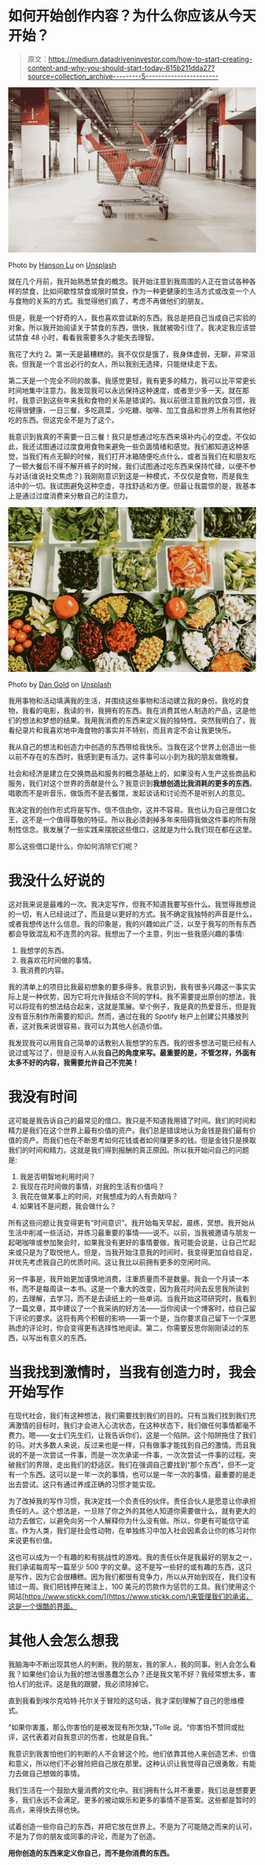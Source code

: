# 如何开始创作内容？为什么你应该从今天开始？

> 原文：<https://medium.datadriveninvestor.com/how-to-start-creating-content-and-why-you-should-start-today-615b211dda27?source=collection_archive---------5----------------------->

![](img/c3596bc1cb12d911ec88e222883d05d4.png)

Photo by [Hanson Lu](https://unsplash.com/@hansonluu?utm_source=medium&utm_medium=referral) on [Unsplash](https://unsplash.com?utm_source=medium&utm_medium=referral)

就在几个月前，我开始熟悉禁食的概念。我开始注意到我周围的人正在尝试各种各样的禁食，比如间歇性禁食或限时禁食，作为一种更健康的生活方式或改变一个人与食物的关系的方式。我觉得他们疯了，考虑不再做他们的朋友。

但是，我是一个好奇的人，我也喜欢尝试新的东西。我总是把自己当成自己实验的对象。所以我开始阅读关于禁食的东西，很快，我就被吸引住了。我决定我应该尝试禁食 48 小时，看看我需要多久才能失去理智。

我花了大约 2。第一天是最糟糕的。我不仅仅是饿了，我身体虚弱，无聊，非常沮丧。但我是一个言出必行的女人，所以我别无选择，只能继续走下去。

第二天是一个完全不同的故事。我感觉更轻，我有更多的精力，我可以比平常更长时间地集中注意力。我发现我可以永远保持这种速度，或者至少多一天。就在那时，我意识到这些年来我和食物的关系是错误的。我以前很注意我的饮食习惯，我吃得很健康，一日三餐，多吃蔬菜，少吃糖、咖啡、加工食品和世界上所有其他好吃的东西。但这完全不是为了这个。

我意识到我真的不需要一日三餐！我只是想通过吃东西来填补内心的空虚。不仅如此，我还试图通过过度食用食物来避免一些负面情绪和感觉。我们都知道这种感觉，当我们有点无聊的时候，我们打开冰箱随便吃点什么，或者当我们在和朋友吃了一顿大餐后不得不解开裤子的时候，我们试图通过吃东西来保持忙碌，以便不参与对话(谁说社交焦虑？).我刚刚意识到这是一种模式，不仅仅是食物，而是我生活中的一切。我试图避免这种空虚，寻找舒适和方便。但最让我震惊的是，我基本上是通过过度消费来分散自己的注意力。

![](img/342f0d4558ce7469f3cc45175b6cf13f.png)

Photo by [Dan Gold](https://unsplash.com/@danielcgold?utm_source=medium&utm_medium=referral) on [Unsplash](https://unsplash.com?utm_source=medium&utm_medium=referral)

我用事物和活动填满我的生活，并围绕这些事物和活动建立我的身份。我吃的食物，我看的电影，我读的书，我拥有的东西。我在消费其他人制造的产品，这是他们的想法和梦想的结果。我用我消费的东西来定义我的独特性。突然我明白了，我看纪录片和我喜欢地中海食物的事实并不特别，而且肯定不会让我更快乐。

我从自己的想法和创造力中创造的东西带给我快乐。当我在这个世界上创造出一些以前不存在的东西时，我感到更有活力。这件事可以小到为我的朋友做晚餐。

社会和经济是建立在交换商品和服务的概念基础上的，如果没有人生产这些商品和服务，我们对这个世界的贡献是什么？我意识到**我想创造比我消耗的更多的东西**。唱歌而不是听音乐，做饭而不是去餐馆，发起谈话和讨论而不是听别人的意见。

我决定我的创作形式将是写作。信不信由你，这并不容易。我也认为自己是借口女王，这不是一个值得尊敬的特征。所以我必须剥掉多年来阻碍我做这件事的所有限制性信念。我发展了一些实践来摆脱这些借口，这就是为什么我们现在都在这里。

那么这些借口是什么，你如何消除它们呢？

# **我没什么好说的**

这对我来说是最难的一次。我决定写作，但我不知道我要写些什么。我觉得我想说的一切，有人已经说过了，而且是以更好的方式。我不确定我独特的声音是什么，或者我想传达什么信息。我的印象是，我的兴趣如此广泛，以至于我写的所有东西都会导致混乱和不连贯的内容。我想出了一个主意，列出一些我感兴趣的事情:

1.  我想学的东西。
2.  我喜欢花时间做的事情。
3.  我消费的内容。

我的清单上的项目比我最初想象的要多得多。我意识到，我有很多兴趣这一事实实际上是一种优势，因为它将允许我结合不同的学科。我不需要提出原创的想法，我可以将现有的想法结合起来，这就是策展。举个例子，我是真的热爱音乐，但是我没有音乐制作所需要的知识。然而，通过在我的 Spotify 帐户上创建公共播放列表，这对我来说很容易，我可以为其他人创造价值。

我发现我可以用我自己简单的话教别人我想学的东西。我的很多想法可能已经有人说过或写过了，但是没有人从我**自己的角度来写。最重要的是，不管怎样，外面有太多不好的内容，我需要允许自己不完美！**

# 我没有时间

这可能是我告诉自己的最常见的借口。我只是不知道我用错了时间。我们的时间和精力是我们在这个世界上最有价值的资产。我们总是错误地认为金钱是我们最有价值的资产。而我们也在不断思考如何花钱或者如何赚更多的钱。但是金钱只是换取我们的时间和精力。这就是我们得到报酬的真正原因。所以我开始问自己的问题是:

1.  我是否明智地利用时间？
2.  我现在花时间做的事情，对我的生活有价值吗？
3.  我花在做某事上的时间，对我想成为的人有贡献吗？
4.  如果钱不是问题，我会做什么？

所有这些问题让我变得更有“时间意识”。我开始每天早起，晨练，冥想。我开始从生活中削减一些活动，并练习最重要的事情——说不。以前，当我被邀请与朋友一起喝咖啡或参加聚会时，如果我没有更好的事情要做，我可能会说是，让自己忙起来或只是为了取悦他人。但是，当我开始注意我的时间时，我变得更加自给自足，并优先考虑我自己的优质时间。这让我比以前拥有更多的空闲时间。

另一件事是，我开始更加谨慎地消费，注重质量而不是数量。我会一个月读一本书，而不是每周读一本书。这是一个重大的改变，因为我花时间去反思我所读到的，去理解，去学习，而不是去读纸上的一些单词。当我开始这项研究时，我看到了一篇文章，其中建议了一个我采纳的好方法——当你阅读一个博客时，给自己留下评论的要求。这将有两个积极的影响——第一个是，当你要求自己留下一个深思熟虑的评论时，你会变得更有选择性地阅读。第二，你需要反思你刚刚读过的东西，以写出有意义的东西。

# 当我找到激情时，当我有创造力时，我会开始写作

在现代社会，我们有这种想法，我们需要找到我们的目的。只有当我们找到我们充满激情的目标时，我们才会进入心流状态，在这种状态下，我们做任何事情都毫不费力。嗯——女士们先生们，让我告诉你们，这是一个陷阱。这个陷阱拖住了我们的马。对大多数人来说，反过来也是一样，只有做事才能找到自己的激情。而且我说的不是一次尝试一件事，而是一次次承诺一件事，一次次尝试一件事的过程。突破我们的界限，走出我们的舒适区。我们在强调自己要找到“那个东西”，但不一定有一个东西。这可以是一年一次的事情，也可以是一年一次的事情，最重要的是走出去尝试。这只有通过养成正确的习惯才能实现。

为了改掉我的写作习惯，我决定找一个负责任的伙伴。责任合伙人是愿意让你承担责任的人。这个想法是，一旦除了你之外的其他人知道你需要做什么，就有更大的动力去做它，以避免向另一个人解释你为什么没有做。所以，你更有可能信守诺言。作为人类，我们是社会性动物，在单独练习中加入社会因素会让你的练习对你来说更有价值。

这也可以成为一个有趣的和有挑战性的游戏。我的责任伙伴是我最好的朋友之一，我们承诺每周写一篇至少 500 字的文章。这不是写一些好的或有趣的东西，这只是写作，因为它会很糟糕。因为我们都很有竞争力，所以从开始到现在，我们没有错过一周。我们把钱押在赌注上，100 美元的罚款作为惩罚的工具。我们使用这个网站[https://www.stickk.com/](https://www.stickk.com/)来管理我们的承诺，这是一个很酷的界面。

# 其他人会怎么想我

我脑海中不断出现其他人的判断。我的朋友，我的家人，我的同事。别人会怎么看我？如果他们会认为我的想法很愚蠢怎么办？还是我文笔不好？我经常想太多，害怕人们的批评。这是我的跟腱，我必须除掉它。

直到我看到埃尔克哈特·托尔关于冒险的这句话，我才深刻理解了自己的思维模式。

“如果你害羞，那么你害怕的是被发现有所欠缺，”Tolle 说。“你害怕不赞同或批评，这代表着对自我意识的伤害，也就是自我。”

我意识到我害怕他们的判断的人不会冒这个险。他们依靠其他人来创造艺术、价值和意义，所以他们不必冒险把自己放在那里。这种认识让我觉得自己很勇敢，有能力去做自己想做的事情。

我们生活在一个鼓励大量消费的文化中。我们拥有什么并不重要，我们总是想要更多，我们永远不会满足。更多的被动娱乐和更多的事情不是答案。这些都是暂时的高点，来得快去得也快。

试着创造一些你自己的东西，并把它放在世界上。不是为了可能随之而来的认可，不是为了你的朋友或同事的评论，而是为了创造。

**用你创造的东西来定义你自己，而不是你消费的东西。**